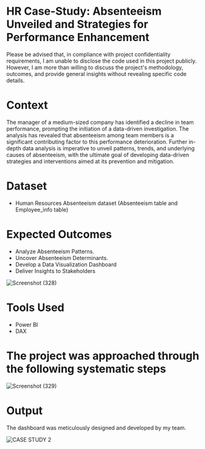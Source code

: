 # HR Case-Study: Absenteeism Unveiled and Strategies for Performance Enhancement
Please be advised that, in compliance with project confidentiality requirements, I am unable to disclose the code used in this project publicly. However, I am more than willing to discuss the project's methodology, outcomes, and provide general insights without revealing specific code details.

# Context
The manager of a medium-sized company has identified a decline in team performance, prompting the initiation of a data-driven investigation. The analysis has revealed that absenteeism among team members is a significant contributing factor to this performance deterioration. Further in-depth data analysis is imperative to unveil patterns, trends, and underlying causes of absenteeism, with the ultimate goal of developing data-driven strategies and interventions aimed at its prevention and mitigation.

# Dataset
- Human Resources Absenteeism dataset (Absenteeism table and Employee_info table)

# Expected Outcomes
- Analyze Absenteeism Patterns.
- Uncover Absenteeism Determinants.
- Develop a Data Visualization Dashboard
- Deliver Insights to Stakeholders
  
![Screenshot (328)](https://github.com/Nthabi-06/HR-Absenteeism-Case-Study/assets/128138564/096811df-63dd-4107-b8e5-7bf459ba1024)

# Tools Used
- Power BI
- DAX

# The project was approached through the following systematic steps 
![Screenshot (329)](https://github.com/Nthabi-06/HR-Absenteeism-Case-Study/assets/128138564/36862df4-90f8-4d7a-9c55-6ed59517f0d7)

# Output
The dashboard was meticulously designed and developed by my team.

![CASE STUDY 2](https://github.com/Nthabi-06/HR-Absenteeism-Case-Study/assets/128138564/2487b689-158c-451d-812b-532b52eeaacc)



